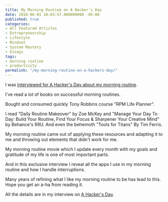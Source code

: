 ```yaml
---
title: My Morning Routine on A Hacker's Day
date: 2018-06-01 10:03:57.000000000 -05:00
published: true
categories:
- All Featured Articles
- Entrepreneurship
- Lifestyle
- Mindset
- System Mastery
- Essays
tags:
- morning routine
- productivity
permalink: "/my-morning-routine-on-a-hackers-day/"
---
```

<p>I was <a href="https://ahackersday.com/interviews/chris-sherrod-from-blisslifepress/">interviewed for A Hacker's Day about my morning routine</a>.</p>
<p>I've read a lot of books on successful morning routines.</p>
<p>Bought and consumed quickly Tony Robbins course "RPM Life Planner".</p>
<p>I read "Daily Routine Makeover" by Zoe McKey and "Manage Your Day To Day: Build Your Routine, Find Your Focus &amp; Sharpener Your Creative Mind" by Behance's 99U. And even the behemoth "Tools for Titans" By Tim Ferris.</p>
<p>My morning routine came out of applying these resources and adapting it to me and throwing out elements that didn't work for me.</p>
<p>My morning routine movie which I update every month with my goals and gratitude of my life is one of most important parts.</p>
<p>And in this exclusive interview I reveal all the apps I use in my morning routine and how I handle interruptions.</p>
<p>Many years of refining what I like my morning routine to be has lead to this. Hope you get an a-ha from reading it.</p>
<p>All the details are in my interview on <a href="https://ahackersday.com/interviews/chris-sherrod-from-blisslifepress/">A Hacker's Day</a>.</p>
